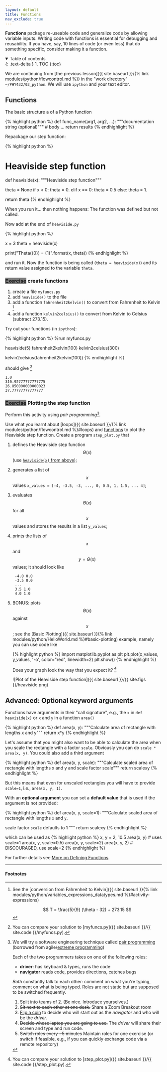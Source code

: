 ```yaml
---
layout: default
title: Functions
nav_exclude: true
---
```


**Functions** package re-useable code and generalize code by allowing
variable inputs. Writing code with functions is essential for
debugging and reusability. If you have, say, 10 lines of code (or even
less) that do something specific, consider making it a function.

<details open markdown="block">
  <summary>
    Table of contents
  </summary>
  {: .text-delta }
1. TOC
{:toc}
</details>


We are continuing from
[the previous lesson]({{ site.baseurl }}/{% link modules/python/flowcontrol.md %}) in the "work directory"
`~/PHY432/03_python`. We will use `ipython` and your text editor.



## Functions

The basic structure a of a Python function

{% highlight python %}
def func_name(arg1, arg2, ...):
    """documentation string (optional)"""
    # body
    ...
    return results
{% endhighlight %}

Repackage our step function:

{% highlight python %}
# Heaviside step function

def heaviside(x):
   """Heaviside step function"""

   theta = None
   if x < 0:
      theta = 0.
   elif x == 0:
      theta = 0.5
   else:
      theta = 1.

   return theta
{% endhighlight %}

When you run it... then nothing happens: The function was defined but
not called.

Now add at the end of `heaviside.py`

{% highlight python %}

x = 3
theta = heaviside(x)

print("Theta({0}) = {1}".format(x, theta))
{% endhighlight %}

and run it. Now the function is being called (`theta = heaviside(x)`)
and its return value assigned to the variable `theta`.

### <span class="label" style="background: gray">Exercise</span> create functions

1. create a file `myfuncs.py`
2. add `heaviside()` to the file
3. add a function `fahrenheit2kelvin()` to convert from Fahrenheit to
   Kelvin [^0]
4. add a function `kelvin2celsius()` to convert from Kelvin to Celsius
   (subtract 273.15).
   
Try out your functions (in `ipython`):

{% highlight python %}
%run myfuncs.py

heaviside(5)
fahrenheit2kelvin(100)
kelvin2celsius(300)

kelvin2celsius(fahrenheit2kelvin(100))
{% endhighlight %}

should give [^4]

~~~
1.0
310.92777777777775
26.850000000000023
37.77777777777777
~~~



### <span class="label" style="background: gray">Exercise</span> Plotting the step function

Perform this activity using *pair programming*[^1].

Use what you learnt about [loops]({{ site.baseurl }}/{% link modules/python/flowcontrol.md %}#loops) and
[functions](#functions) to plot the Heaviside step function. Create a
program `step_plot.py` that

1. defines the Heaviside step function $$\Theta(x)$$ 
   (use [`heaviside(x)` from above](#functions));
2. generates a list of $$x$$ values
   `x_values = [-4, -3.5, -3, ..., 0, 0.5, 1, 1.5, ... 4]`;
3. evaluates $$\Theta(x)$$ for all $$x$$ values and stores the results
   in a list `y_values`;
4. prints the lists of $$x$$ and $$y = \Theta(x)$$ values; it should look
   like
   ~~~
	-4.0 0.0
	-3.5 0.0
    ...
    3.5 1.0
	4.0 1.0 
   ~~~
5. BONUS: plots $$\Theta(x)$$ against $$x$$; see the [Basic
   Plotting]({{ site.baseurl }}{% link modules/python/HelloWorld.md
   %}#basic-plotting) example, namely you can use code like
   
   {% highlight python %}
   import matplotlib.pyplot as plt
   plt.plot(x_values, y_values, '-o', color="red", linewidth=2)
   plt.show()
   {% endhighlight %}
   
   Does your graph look the way that you expect it? [^5]

   ![Plot of the Heaviside step function]({{ site.baseurl }}/{{ site.figs }}/heaviside.png)


## Advanced: Optional keyword arguments

Functions have arguments in their "call signature", e.g., the `x` in
`def heaviside(x)` or `x` and `y` in a function `area()`


{% highlight python %}
def area(x, y):
   """Calculate area of rectangle with lengths x and y"""
   return x*y
{% endhighlight %}

Let's assume that you might also want to be able to calculate the area
when you scale the rectangle with a factor `scale`. Obviously you can
do `scale * area(x, y)`. You could also add a third argument

{% highlight python %}
def area(x, y, scale):
   """Calculate scaled area of rectangle with lengths x and y and scale factor scale"""
   return scale*x*y
{% endhighlight %}

But this means that even for unscaled rectangles you will have to
provide `scale=1`, i.e., `area(x, y, 1)`. 

With an **optional argument** you can set a **default value** that is
used if the argument is not provided:

{% highlight python %}
def area(x, y, scale=1):
   """Calculate scaled area of rectangle with lengths `x` and `y`.
   
   scale factor `scale` defaults to 1
   """
   return scale*x*y
{% endhighlight %}

which can be used as
{% highlight python %}
x, y = 2, 10.5
area(x, y)             # uses scale=1
area(x, y, scale=0.5)
area(x, y, scale=2)
area(x, y, 2)          # DISCOURAGED, use scale=2
{% endhighlight %}

For further details see [More on Defining
Functions](https://docs.python.org/3/tutorial/controlflow.html#more-on-defining-functions).



------------------------------------------------------------

#### Footnotes ####

[^0]:

     See the [conversion from Fahrenheit to Kelvin]({{ site.baseurl }}{% link
     modules/python/variables_expressions_datatypes.md %}#activity-expressions)
      
     $$
     T = \frac{5}{9} (\theta - 32) + 273.15
     $$


[^1]:

     We will try a software engineering technique called
     [pair programming](https://guide.agilealliance.org/guide/pairing.html)
     (borrowed from
     agile/[extreme programming](http://www.extremeprogramming.org/))

     Each of the two programmers takes on one of the following roles:
     - **driver**: has keyboard & types, runs the code
     - **navigator** reads code, provides directions, catches bugs

     *Both* constantly talk to each other: comment on what you're
     typing, comment on what is being typed. Roles are not static but
     are supposed to be switched frequently.

         
     1. Split into teams of 2. (Be nice. Introduce yourselves.) 
     2. <strike>Sit next to each other at one desk.</strike> Share a Zoom Breakout room
     3. [Flip a coin](https://www.random.org/coins/?num=1&cur=60-usd.0100c-washington)
        to decide who will start out as the *navigator* and who will
        be the *driver*.     
     4. <strike>Decide whose laptop you are going to use.</strike> The *driver* will share their screen and type and run code.
     5. <strike>Switch roles every ~5 minutes</strike> Maintain roles for one exercise (or switch if feasible, e.g., if you can quickly exchange code via a remote repository)


[^3]:
   
    Do not type the standard Python prompt `>>>`, it is just shown to distinguish input
    from output.

[^4]:

    You can compare your solution to [myfuncs.py]({{ site.baseurl }}/{{ site.code }}/myfuncs.py).

[^5]:

    You can compare your solution to [step_plot.py]({{ site.baseurl }}/{{ site.code }}/step_plot.py).
